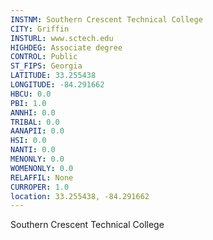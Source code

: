 ```yaml
---
INSTNM: Southern Crescent Technical College
CITY: Griffin
INSTURL: www.sctech.edu
HIGHDEG: Associate degree
CONTROL: Public
ST_FIPS: Georgia
LATITUDE: 33.255438
LONGITUDE: -84.291662
HBCU: 0.0
PBI: 1.0
ANNHI: 0.0
TRIBAL: 0.0
AANAPII: 0.0
HSI: 0.0
NANTI: 0.0
MENONLY: 0.0
WOMENONLY: 0.0
RELAFFIL: None
CURROPER: 1.0
location: 33.255438, -84.291662
---
```

Southern Crescent Technical College